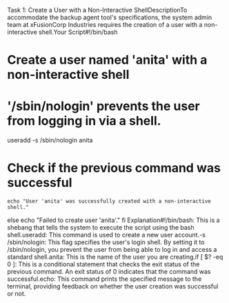 Task 1: Create a User with a Non-Interactive ShellDescriptionTo accommodate the backup agent tool's specifications, the system admin team at xFusionCorp Industries requires the creation of a user with a non-interactive shell.Your Script#!/bin/bash
# Create a user named 'anita' with a non-interactive shell
# '/sbin/nologin' prevents the user from logging in via a shell.
useradd -s /sbin/nologin anita

# Check if the previous command was successful

    echo "User 'anita' was successfully created with a non-interactive shell."
else
    echo "Failed to create user 'anita'."
fi
Explanation#!/bin/bash: This is a shebang that tells the system to execute the script using the bash shell.useradd: This command is used to create a new user account.-s /sbin/nologin: This flag specifies the user's login shell. By setting it to /sbin/nologin, you prevent the user from being able to log in and access a standard shell.anita: This is the name of the user you are creating.if [ $? -eq 0 ]: This is a conditional statement that checks the exit status of the previous command. An exit status of 0 indicates that the command was successful.echo: This command prints the specified message to the terminal, providing feedback on whether the user creation was successful or not.
